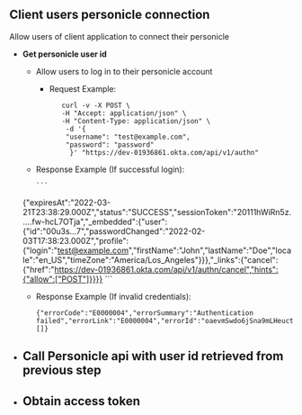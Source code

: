 
## Client users personicle connection

Allow users of client application to connect their personicle

- **Get personicle user id**
    - Allow users to log in to their personicle account
      - Request Example: 
          ``` 
             curl -v -X POST \
             -H "Accept: application/json" \
             -H "Content-Type: application/json" \
              -d '{
              "username": "test@example.com",
              "password": "password"
               }' "https://dev-01936861.okta.com/api/v1/authn"
          ```

  - Response Example (If successful login): 
  
        ``` 
   {"expiresAt":"2022-03-21T23:38:29.000Z","status":"SUCCESS","sessionToken":"20111hWiRn5z.....fw-hcL7OTja","_embedded":{"user": {"id":"00u3s...7","passwordChanged":"2022-02-03T17:38:23.000Z","profile":{"login":"test@example.com","firstName":"John","lastName":"Doe","locale":"en_US","timeZone":"America/Los_Angeles"}}},"_links":{"cancel":{"href":"https://dev-01936861.okta.com/api/v1/authn/cancel","hints":{"allow":["POST"]}}}}
        ```
  - Response Example (If invalid credentials):
      ```
      {"errorCode":"E0000004","errorSummary":"Authentication failed","errorLink":"E0000004","errorId":"oaevmSwdo6jSna9mLHeuctBow","errorCauses":[]}
      ```
- **Call Personicle api with user id retrieved from previous step**
   - 
   
- **Obtain access token**
    - 
